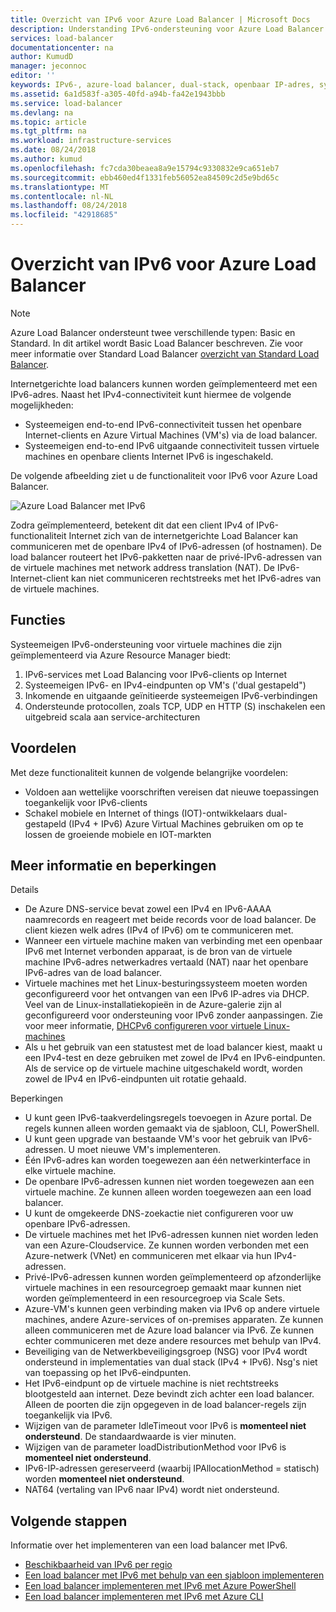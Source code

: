 ```yaml
---
title: Overzicht van IPv6 voor Azure Load Balancer | Microsoft Docs
description: Understanding IPv6-ondersteuning voor Azure Load Balancer en VM's met load balancing.
services: load-balancer
documentationcenter: na
author: KumudD
manager: jeconnoc
editor: ''
keywords: IPv6-, azure-load balancer, dual-stack, openbaar IP-adres, systeemeigen IPv6-, mobiele, iot
ms.assetid: 6a1d583f-a305-40fd-a94b-fa42e1943bbb
ms.service: load-balancer
ms.devlang: na
ms.topic: article
ms.tgt_pltfrm: na
ms.workload: infrastructure-services
ms.date: 08/24/2018
ms.author: kumud
ms.openlocfilehash: fc7cda30beaea8a9e15794c9330832e9ca651eb7
ms.sourcegitcommit: ebb460ed4f1331feb56052ea84509c2d5e9bd65c
ms.translationtype: MT
ms.contentlocale: nl-NL
ms.lasthandoff: 08/24/2018
ms.locfileid: "42918685"
---
```

# <a name="overview-of-ipv6-for-azure-load-balancer"></a>Overzicht van IPv6 voor Azure Load Balancer


>[!NOTE] 
>Azure Load Balancer ondersteunt twee verschillende typen: Basic en Standard. In dit artikel wordt Basic Load Balancer beschreven. Zie voor meer informatie over Standard Load Balancer [overzicht van Standard Load Balancer](load-balancer-standard-overview.md).

Internetgerichte load balancers kunnen worden geïmplementeerd met een IPv6-adres. Naast het IPv4-connectiviteit kunt hiermee de volgende mogelijkheden:

* Systeemeigen end-to-end IPv6-connectiviteit tussen het openbare Internet-clients en Azure Virtual Machines (VM's) via de load balancer.
* Systeemeigen end-to-end IPv6 uitgaande connectiviteit tussen virtuele machines en openbare clients Internet IPv6 is ingeschakeld.

De volgende afbeelding ziet u de functionaliteit voor IPv6 voor Azure Load Balancer.

![Azure Load Balancer met IPv6](./media/load-balancer-ipv6-overview/load-balancer-ipv6.png)

Zodra geïmplementeerd, betekent dit dat een client IPv4 of IPv6-functionaliteit Internet zich van de internetgerichte Load Balancer kan communiceren met de openbare IPv4 of IPv6-adressen (of hostnamen). De load balancer routeert het IPv6-pakketten naar de privé-IPv6-adressen van de virtuele machines met network address translation (NAT). De IPv6-Internet-client kan niet communiceren rechtstreeks met het IPv6-adres van de virtuele machines.

## <a name="features"></a>Functies

Systeemeigen IPv6-ondersteuning voor virtuele machines die zijn geïmplementeerd via Azure Resource Manager biedt:

1. IPv6-services met Load Balancing voor IPv6-clients op Internet
2. Systeemeigen IPv6- en IPv4-eindpunten op VM's ('dual gestapeld")
3. Inkomende en uitgaande geïnitieerde systeemeigen IPv6-verbindingen
4. Ondersteunde protocollen, zoals TCP, UDP en HTTP (S) inschakelen een uitgebreid scala aan service-architecturen

## <a name="benefits"></a>Voordelen

Met deze functionaliteit kunnen de volgende belangrijke voordelen:

* Voldoen aan wettelijke voorschriften vereisen dat nieuwe toepassingen toegankelijk voor IPv6-clients
* Schakel mobiele en Internet of things (IOT)-ontwikkelaars dual-gestapeld (IPv4 + IPv6) Azure Virtual Machines gebruiken om op te lossen de groeiende mobiele en IOT-markten

## <a name="details-and-limitations"></a>Meer informatie en beperkingen

Details

* De Azure DNS-service bevat zowel een IPv4 en IPv6-AAAA naamrecords en reageert met beide records voor de load balancer. De client kiezen welk adres (IPv4 of IPv6) om te communiceren met.
* Wanneer een virtuele machine maken van verbinding met een openbaar IPv6 met Internet verbonden apparaat, is de bron van de virtuele machine IPv6-adres netwerkadres vertaald (NAT) naar het openbare IPv6-adres van de load balancer.
* Virtuele machines met het Linux-besturingssysteem moeten worden geconfigureerd voor het ontvangen van een IPv6 IP-adres via DHCP. Veel van de Linux-installatiekopieën in de Azure-galerie zijn al geconfigureerd voor ondersteuning voor IPv6 zonder aanpassingen. Zie voor meer informatie, [DHCPv6 configureren voor virtuele Linux-machines](load-balancer-ipv6-for-linux.md)
* Als u het gebruik van een statustest met de load balancer kiest, maakt u een IPv4-test en deze gebruiken met zowel de IPv4 en IPv6-eindpunten. Als de service op de virtuele machine uitgeschakeld wordt, worden zowel de IPv4 en IPv6-eindpunten uit rotatie gehaald.

Beperkingen

* U kunt geen IPv6-taakverdelingsregels toevoegen in Azure portal. De regels kunnen alleen worden gemaakt via de sjabloon, CLI, PowerShell.
* U kunt geen upgrade van bestaande VM's voor het gebruik van IPv6-adressen. U moet nieuwe VM's implementeren.
* Één IPv6-adres kan worden toegewezen aan één netwerkinterface in elke virtuele machine.
* De openbare IPv6-adressen kunnen niet worden toegewezen aan een virtuele machine. Ze kunnen alleen worden toegewezen aan een load balancer.
* U kunt de omgekeerde DNS-zoekactie niet configureren voor uw openbare IPv6-adressen.
* De virtuele machines met het IPv6-adressen kunnen niet worden leden van een Azure-Cloudservice. Ze kunnen worden verbonden met een Azure-netwerk (VNet) en communiceren met elkaar via hun IPv4-adressen.
* Privé-IPv6-adressen kunnen worden geïmplementeerd op afzonderlijke virtuele machines in een resourcegroep gemaakt maar kunnen niet worden geïmplementeerd in een resourcegroep via Scale Sets.
* Azure-VM's kunnen geen verbinding maken via IPv6 op andere virtuele machines, andere Azure-services of on-premises apparaten. Ze kunnen alleen communiceren met de Azure load balancer via IPv6. Ze kunnen echter communiceren met deze andere resources met behulp van IPv4.
* Beveiliging van de Netwerkbeveiligingsgroep (NSG) voor IPv4 wordt ondersteund in implementaties van dual stack (IPv4 + IPv6). Nsg's niet van toepassing op het IPv6-eindpunten.
* Het IPv6-eindpunt op de virtuele machine is niet rechtstreeks blootgesteld aan internet. Deze bevindt zich achter een load balancer. Alleen de poorten die zijn opgegeven in de load balancer-regels zijn toegankelijk via IPv6.
* Wijzigen van de parameter IdleTimeout voor IPv6 is **momenteel niet ondersteund**. De standaardwaarde is vier minuten.
* Wijzigen van de parameter loadDistributionMethod voor IPv6 is **momenteel niet ondersteund**.
* IPv6-IP-adressen gereserveerd (waarbij IPAllocationMethod = statisch) worden **momenteel niet ondersteund**.
* NAT64 (vertaling van IPv6 naar IPv4) wordt niet ondersteund.

## <a name="next-steps"></a>Volgende stappen

Informatie over het implementeren van een load balancer met IPv6.

* [Beschikbaarheid van IPv6 per regio](https://go.microsoft.com/fwlink/?linkid=828357)
* [Een load balancer met IPv6 met behulp van een sjabloon implementeren](load-balancer-ipv6-internet-template.md)
* [Een load balancer implementeren met IPv6 met Azure PowerShell](load-balancer-ipv6-internet-ps.md)
* [Een load balancer implementeren met IPv6 met Azure CLI](load-balancer-ipv6-internet-cli.md)
